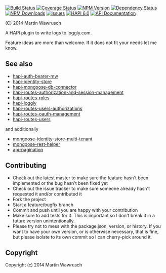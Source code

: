 [![Build Status](https://travis-ci.org/codedoctor/hapi-loggly.svg?branch=master)](https://travis-ci.org/codedoctor/hapi-loggly)
[![Coverage Status](https://img.shields.io/coveralls/codedoctor/hapi-loggly.svg)](https://coveralls.io/r/codedoctor/hapi-loggly)
[![NPM Version](http://img.shields.io/npm/v/hapi-loggly.svg)](https://www.npmjs.org/package/hapi-loggly)
[![Dependency Status](https://gemnasium.com/codedoctor/hapi-loggly.svg)](https://gemnasium.com/codedoctor/hapi-loggly)
[![NPM Downloads](http://img.shields.io/npm/dm/hapi-loggly.svg)](https://www.npmjs.org/package/hapi-loggly)
[![Issues](http://img.shields.io/github/issues/codedoctor/hapi-loggly.svg)](https://github.com/codedoctor/hapi-loggly/issues)
[![HAPI 6.0](http://img.shields.io/badge/hapi-6.0-blue.svg)](http://hapijs.com)
[![API Documentation](http://img.shields.io/badge/API-Documentation-ff69b4.svg)](http://coffeedoc.info/github/codedoctor/hapi-loggly)

(C) 2014 Martin Wawrusch

A HAPI plugin to write logs to loggly.com.

Feature ideas are more than welcome. If it does not fit your needs let me know.


## See also

* [hapi-auth-bearer-mw](https://github.com/codedoctor/hapi-auth-bearer-mw)
* [hapi-identity-store](https://github.com/codedoctor/hapi-identity-store)
* [hapi-mongoose-db-connector](https://github.com/codedoctor/hapi-mongoose-db-connector)
* [hapi-routes-authorization-and-session-management](https://github.com/codedoctor/hapi-routes-authorization-and-session-management)
* [hapi-routes-roles](https://github.com/codedoctor/hapi-routes-roles)
* [hapi-loggly](https://github.com/codedoctor/hapi-loggly)
* [hapi-routes-users-authorizations](https://github.com/codedoctor/hapi-routes-users-authorizations)
* [hapi-routes-oauth-management](https://github.com/codedoctor/hapi-routes-oauth-management)
* [hapi-routes-users](https://github.com/codedoctor/hapi-routes-users)

and additionally

* [mongoose-identity-store-multi-tenant](https://github.com/codedoctor/mongoose-identity-store-multi-tenant)
* [mongoose-rest-helper](https://github.com/codedoctor/mongoose-rest-helper)
* [api-pagination](https://github.com/codedoctor/api-pagination)


## Contributing
 
* Check out the latest master to make sure the feature hasn't been implemented or the bug hasn't been fixed yet
* Check out the issue tracker to make sure someone already hasn't requested it and/or contributed it
* Fork the project
* Start a feature/bugfix branch
* Commit and push until you are happy with your contribution
* Make sure to add tests for it. This is important so I don't break it in a future version unintentionally.
* Please try not to mess with the package.json, version, or history. If you want to have your own version, or is otherwise necessary, that is fine, but please isolate to its own commit so I can cherry-pick around it.

## Copyright

Copyright (c) 2014 Martin Wawrusch 
